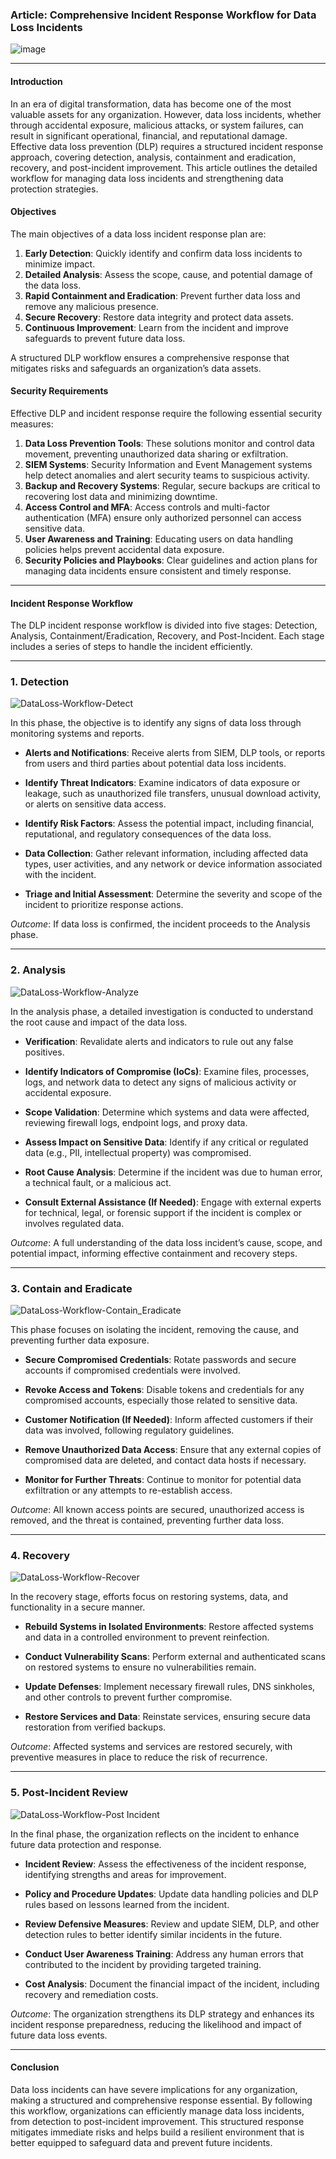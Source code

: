 ### Article: Comprehensive Incident Response Workflow for Data Loss Incidents

![image](https://github.com/user-attachments/assets/7eb7a03c-82b8-4293-86eb-7e28a6aa145d)

---

#### Introduction

In an era of digital transformation, data has become one of the most valuable assets for any organization. However, data loss incidents, whether through accidental exposure, malicious attacks, or system failures, can result in significant operational, financial, and reputational damage. Effective data loss prevention (DLP) requires a structured incident response approach, covering detection, analysis, containment and eradication, recovery, and post-incident improvement. This article outlines the detailed workflow for managing data loss incidents and strengthening data protection strategies.

#### Objectives

The main objectives of a data loss incident response plan are:

1. **Early Detection**: Quickly identify and confirm data loss incidents to minimize impact.
2. **Detailed Analysis**: Assess the scope, cause, and potential damage of the data loss.
3. **Rapid Containment and Eradication**: Prevent further data loss and remove any malicious presence.
4. **Secure Recovery**: Restore data integrity and protect data assets.
5. **Continuous Improvement**: Learn from the incident and improve safeguards to prevent future data loss.

A structured DLP workflow ensures a comprehensive response that mitigates risks and safeguards an organization’s data assets.

#### Security Requirements

Effective DLP and incident response require the following essential security measures:

1. **Data Loss Prevention Tools**: These solutions monitor and control data movement, preventing unauthorized data sharing or exfiltration.
2. **SIEM Systems**: Security Information and Event Management systems help detect anomalies and alert security teams to suspicious activity.
3. **Backup and Recovery Systems**: Regular, secure backups are critical to recovering lost data and minimizing downtime.
4. **Access Control and MFA**: Access controls and multi-factor authentication (MFA) ensure only authorized personnel can access sensitive data.
5. **User Awareness and Training**: Educating users on data handling policies helps prevent accidental data exposure.
6. **Security Policies and Playbooks**: Clear guidelines and action plans for managing data incidents ensure consistent and timely response.

---

#### Incident Response Workflow

The DLP incident response workflow is divided into five stages: Detection, Analysis, Containment/Eradication, Recovery, and Post-Incident. Each stage includes a series of steps to handle the incident efficiently.

---

### 1. Detection

![DataLoss-Workflow-Detect](https://github.com/user-attachments/assets/bcebf708-ff93-4ec7-b04b-2b7ff4282cf1)

In this phase, the objective is to identify any signs of data loss through monitoring systems and reports.

- **Alerts and Notifications**: Receive alerts from SIEM, DLP tools, or reports from users and third parties about potential data loss incidents.
  
- **Identify Threat Indicators**: Examine indicators of data exposure or leakage, such as unauthorized file transfers, unusual download activity, or alerts on sensitive data access.
  
- **Identify Risk Factors**: Assess the potential impact, including financial, reputational, and regulatory consequences of the data loss.
  
- **Data Collection**: Gather relevant information, including affected data types, user activities, and any network or device information associated with the incident.
  
- **Triage and Initial Assessment**: Determine the severity and scope of the incident to prioritize response actions.

*Outcome*: If data loss is confirmed, the incident proceeds to the Analysis phase.

---

### 2. Analysis

![DataLoss-Workflow-Analyze](https://github.com/user-attachments/assets/c10c972a-fab9-4dd1-936b-71808770dd5f)

In the analysis phase, a detailed investigation is conducted to understand the root cause and impact of the data loss.

- **Verification**: Revalidate alerts and indicators to rule out any false positives.
  
- **Identify Indicators of Compromise (IoCs)**: Examine files, processes, logs, and network data to detect any signs of malicious activity or accidental exposure.
  
- **Scope Validation**: Determine which systems and data were affected, reviewing firewall logs, endpoint logs, and proxy data.
  
- **Assess Impact on Sensitive Data**: Identify if any critical or regulated data (e.g., PII, intellectual property) was compromised.
  
- **Root Cause Analysis**: Determine if the incident was due to human error, a technical fault, or a malicious act.
  
- **Consult External Assistance (If Needed)**: Engage with external experts for technical, legal, or forensic support if the incident is complex or involves regulated data.

*Outcome*: A full understanding of the data loss incident’s cause, scope, and potential impact, informing effective containment and recovery steps.

---

### 3. Contain and Eradicate

![DataLoss-Workflow-Contain_Eradicate](https://github.com/user-attachments/assets/a6cda0ca-2e76-42de-bb06-d0eba8d9b70e)

This phase focuses on isolating the incident, removing the cause, and preventing further data exposure.

- **Secure Compromised Credentials**: Rotate passwords and secure accounts if compromised credentials were involved.
  
- **Revoke Access and Tokens**: Disable tokens and credentials for any compromised accounts, especially those related to sensitive data.
  
- **Customer Notification (If Needed)**: Inform affected customers if their data was involved, following regulatory guidelines.
  
- **Remove Unauthorized Data Access**: Ensure that any external copies of compromised data are deleted, and contact data hosts if necessary.
  
- **Monitor for Further Threats**: Continue to monitor for potential data exfiltration or any attempts to re-establish access.

*Outcome*: All known access points are secured, unauthorized access is removed, and the threat is contained, preventing further data loss.

---

### 4. Recovery

![DataLoss-Workflow-Recover](https://github.com/user-attachments/assets/fa52b62e-faec-45c7-b60b-a5dbd3aed1d0)

In the recovery stage, efforts focus on restoring systems, data, and functionality in a secure manner.

- **Rebuild Systems in Isolated Environments**: Restore affected systems and data in a controlled environment to prevent reinfection.
  
- **Conduct Vulnerability Scans**: Perform external and authenticated scans on restored systems to ensure no vulnerabilities remain.
  
- **Update Defenses**: Implement necessary firewall rules, DNS sinkholes, and other controls to prevent further compromise.
  
- **Restore Services and Data**: Reinstate services, ensuring secure data restoration from verified backups.

*Outcome*: Affected systems and services are restored securely, with preventive measures in place to reduce the risk of recurrence.

---

### 5. Post-Incident Review

![DataLoss-Workflow-Post Incident](https://github.com/user-attachments/assets/5689c3c6-0a85-4862-b72f-1b8c7c2395fc)

In the final phase, the organization reflects on the incident to enhance future data protection and response.

- **Incident Review**: Assess the effectiveness of the incident response, identifying strengths and areas for improvement.
  
- **Policy and Procedure Updates**: Update data handling policies and DLP rules based on lessons learned from the incident.
  
- **Review Defensive Measures**: Review and update SIEM, DLP, and other detection rules to better identify similar incidents in the future.
  
- **Conduct User Awareness Training**: Address any human errors that contributed to the incident by providing targeted training.
  
- **Cost Analysis**: Document the financial impact of the incident, including recovery and remediation costs.

*Outcome*: The organization strengthens its DLP strategy and enhances its incident response preparedness, reducing the likelihood and impact of future data loss events.

---

#### Conclusion

Data loss incidents can have severe implications for any organization, making a structured and comprehensive response essential. By following this workflow, organizations can efficiently manage data loss incidents, from detection to post-incident improvement. This structured response mitigates immediate risks and helps build a resilient environment that is better equipped to safeguard data and prevent future incidents.
